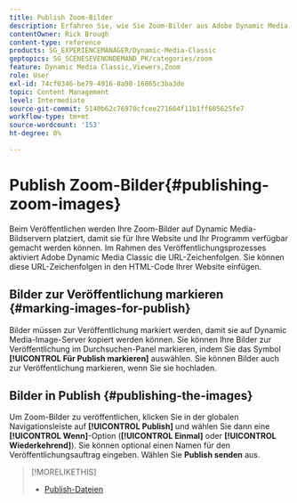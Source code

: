 ```yaml
---
title: Publish Zoom-Bilder
description: Erfahren Sie, wie Sie Zoom-Bilder aus Adobe Dynamic Media Classic veröffentlichen.
contentOwner: Rick Brough
content-type: reference
products: SG_EXPERIENCEMANAGER/Dynamic-Media-Classic
geptopics: SG_SCENESEVENONDEMAND_PK/categories/zoom
feature: Dynamic Media Classic,Viewers,Zoom
role: User
exl-id: 74cf0346-be79-4916-8a98-16865c3ba3de
topic: Content Management
level: Intermediate
source-git-commit: 5140b62c76970cfcee271664f11b1ff605625fe7
workflow-type: tm+mt
source-wordcount: '153'
ht-degree: 0%

---
```


# Publish Zoom-Bilder{#publishing-zoom-images}

Beim Veröffentlichen werden Ihre Zoom-Bilder auf Dynamic Media-Bildservern platziert, damit sie für Ihre Website und Ihr Programm verfügbar gemacht werden können. Im Rahmen des Veröffentlichungsprozesses aktiviert Adobe Dynamic Media Classic die URL-Zeichenfolgen. Sie können diese URL-Zeichenfolgen in den HTML-Code Ihrer Website einfügen.

## Bilder zur Veröffentlichung markieren {#marking-images-for-publish}

Bilder müssen zur Veröffentlichung markiert werden, damit sie auf Dynamic Media-Image-Server kopiert werden können. Sie können Ihre Bilder zur Veröffentlichung im Durchsuchen-Panel markieren, indem Sie das Symbol **[!UICONTROL Für Publish markieren]** auswählen. Sie können Bilder auch zur Veröffentlichung markieren, wenn Sie sie hochladen.

## Bilder in Publish {#publishing-the-images}

Um Zoom-Bilder zu veröffentlichen, klicken Sie in der globalen Navigationsleiste auf **[!UICONTROL Publish]** und wählen Sie dann eine **[!UICONTROL Wenn]**-Option (**[!UICONTROL Einmal]** oder **[!UICONTROL Wiederkehrend]**). Sie können optional einen Namen für den Veröffentlichungsauftrag eingeben. Wählen Sie **Publish senden** aus.

>[!MORELIKETHIS]
>
>* [Publish-Dateien](publishing-files.md#publishing_files)
